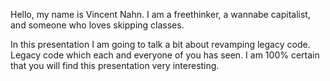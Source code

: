 Hello, my name is Vincent Nahn.
I am a freethinker, a wannabe capitalist, and someone who loves skipping classes.

In this presentation I am going to talk a bit about revamping legacy code.
Legacy code which each and everyone of you has seen. I am 100% certain that you will find this presentation very interesting.

